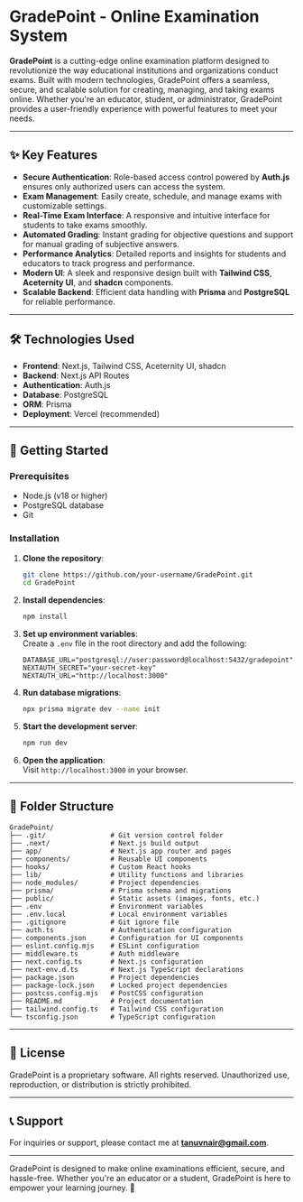 # GradePoint - Online Examination System  

**GradePoint** is a cutting-edge online examination platform designed to revolutionize the way educational institutions and organizations conduct exams. Built with modern technologies, GradePoint offers a seamless, secure, and scalable solution for creating, managing, and taking exams online. Whether you're an educator, student, or administrator, GradePoint provides a user-friendly experience with powerful features to meet your needs.  

---

## ✨ Key Features  

- **Secure Authentication**: Role-based access control powered by **Auth.js** ensures only authorized users can access the system.  
- **Exam Management**: Easily create, schedule, and manage exams with customizable settings.  
- **Real-Time Exam Interface**: A responsive and intuitive interface for students to take exams smoothly.  
- **Automated Grading**: Instant grading for objective questions and support for manual grading of subjective answers.  
- **Performance Analytics**: Detailed reports and insights for students and educators to track progress and performance.  
- **Modern UI**: A sleek and responsive design built with **Tailwind CSS**, **Aceternity UI**, and **shadcn** components.  
- **Scalable Backend**: Efficient data handling with **Prisma** and **PostgreSQL** for reliable performance.  

---

## 🛠️ Technologies Used  

- **Frontend**: Next.js, Tailwind CSS, Aceternity UI, shadcn  
- **Backend**: Next.js API Routes  
- **Authentication**: Auth.js  
- **Database**: PostgreSQL  
- **ORM**: Prisma  
- **Deployment**: Vercel (recommended)  

---

## 🚀 Getting Started  

### Prerequisites  
- Node.js (v18 or higher)  
- PostgreSQL database  
- Git  

### Installation  
1. **Clone the repository**:  
   ```bash  
   git clone https://github.com/your-username/GradePoint.git  
   cd GradePoint  
   ```  

2. **Install dependencies**:  
   ```bash  
   npm install  
   ```  

3. **Set up environment variables**:  
   Create a `.env` file in the root directory and add the following:  
   ```env  
   DATABASE_URL="postgresql://user:password@localhost:5432/gradepoint"  
   NEXTAUTH_SECRET="your-secret-key"  
   NEXTAUTH_URL="http://localhost:3000"  
   ```  

4. **Run database migrations**:  
   ```bash  
   npx prisma migrate dev --name init  
   ```  

5. **Start the development server**:  
   ```bash  
   npm run dev  
   ```  

6. **Open the application**:  
   Visit `http://localhost:3000` in your browser.  

---

## 📂 Folder Structure  

```  
GradePoint/  
├── .git/                # Git version control folder  
├── .next/               # Next.js build output  
├── app/                 # Next.js app router and pages  
├── components/          # Reusable UI components  
├── hooks/               # Custom React hooks  
├── lib/                 # Utility functions and libraries  
├── node_modules/        # Project dependencies  
├── prisma/              # Prisma schema and migrations  
├── public/              # Static assets (images, fonts, etc.)  
├── .env                 # Environment variables  
├── .env.local           # Local environment variables  
├── .gitignore           # Git ignore file  
├── auth.ts              # Authentication configuration  
├── components.json      # Configuration for UI components  
├── eslint.config.mjs    # ESLint configuration  
├── middleware.ts        # Auth middleware  
├── next.config.ts       # Next.js configuration  
├── next-env.d.ts        # Next.js TypeScript declarations  
├── package.json         # Project dependencies  
├── package-lock.json    # Locked project dependencies  
├── postcss.config.mjs   # PostCSS configuration  
├── README.md            # Project documentation  
├── tailwind.config.ts   # Tailwind CSS configuration  
└── tsconfig.json        # TypeScript configuration  
```  

---

## 📜 License  

GradePoint is a proprietary software. All rights reserved. Unauthorized use, reproduction, or distribution is strictly prohibited.  

---

## 📞 Support  

For inquiries or support, please contact me at **tanuvnair@gmail.com**.  

---

GradePoint is designed to make online examinations efficient, secure, and hassle-free. Whether you're an educator or a student, GradePoint is here to empower your learning journey. 🌟
